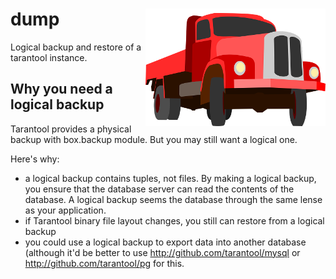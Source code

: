
# dump <img src="https://github.com/tarantool/dump/blob/master/docs/truck.png?raw=true" align="right"/> 

Logical backup and restore of a tarantool instance.

## Why you need a logical backup

Tarantool provides a physical backup with box.backup module. But you may still want a logical one.

Here's why:

* a logical backup contains tuples, not files. By making a logical backup, you ensure that the database server can read the contents of the database. A logical backup seems the database through the same lense as your application. 
* if Tarantool binary file layout changes, you still can restore from a logical backup
* you could use a logical backup to export data into another database (although it'd be better to use http://github.com/tarantool/mysql or http://github.com/tarantool/pg for this.
